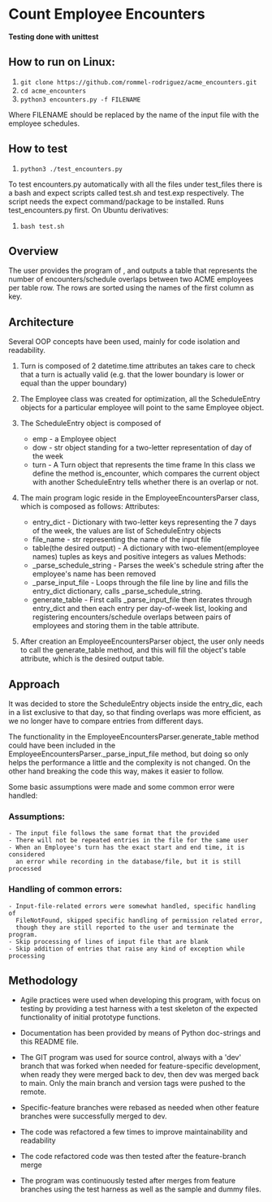 # Count Employee Encounters 

**Testing done with unittest**

## How to run on Linux:
1. `git clone https://github.com/rommel-rodriguez/acme_encounters.git`
2. `cd acme_encounters`
3. `python3 encounters.py -f FILENAME`

Where FILENAME should be replaced by the name of the input file with the 
employee schedules.

## How to test
1. `python3 ./test_encounters.py`

To test encounters.py automatically with all the files under test_files there 
is a bash and expect scripts called test.sh and test.exp respectively. The script
needs the expect command/package to be installed. Runs test_encounters.py first.
On Ubuntu derivatives:

1. `bash test.sh`


## Overview

The user provides the program of , and outputs
a table that represents the number of encounters/schedule overlaps between two
ACME employees per table row. The rows are sorted using the names of the first
column as key.

## Architecture 

Several OOP concepts have been used, mainly for code isolation and readability.

1. Turn is composed of 2 datetime.time attributes an takes care to check
    that a turn is actually valid (e.g. that the lower boundary is lower or equal
    than the upper boundary)

2. The Employee class was created for optimization, all the ScheduleEntry
    objects for a particular employee will point to the same Employee object.

3. The ScheduleEntry object is composed of
    - emp - a Employee object
    - dow - str object standing for a two-letter representation of day of the week 
    - turn - A Turn object that represents the time frame
   In this class we define the method is_encounter, which compares the current
   object with another ScheduleEntry tells whether there is an overlap or not.

4. The  main program logic reside in the EmployeeEncountersParser class, which
    is composed as follows:
    Attributes:
    - entry_dict - Dictionary with two-letter keys representing the 7 days of
        the week, the values are list of ScheduleEntry objects
    - file_name - str representing the name of the input file 
    - table(the desired output) - A dictionary with two-element(employee names)
        tuples as keys and positive integers as values
    Methods:
    - _parse_schedule_string - Parses the week's schedule string after the
    employee's name has been removed
    - _parse_input_file - Loops through the file line by line and fills the 
    entry_dict dictionary, calls _parse_schedule_string.
    - generate_table - First calls  _parse_input_file then iterates through
    entry_dict and then each entry per day-of-week list, looking and registering
    encounters/schedule overlaps between pairs of employees and storing them in
    the table attribute.

5. After creation an EmployeeEncountersParser object, the user only needs to call 
    the generate_table method, and this will fill the object's table attribute,
    which is the desired output table.

## Approach
It was decided to store the ScheduleEntry objects inside the entry_dic, each
in a list exclusive to that day, so that finding overlaps was more efficient,
as we no longer have to compare entries from different days.

The functionality in the EmployeeEncountersParser.generate_table method could
have been included in the EmployeeEncountersParser._parse_input_file method,
but doing so only helps the performance a little and the complexity is not 
changed. On the other hand breaking the code this way, makes it easier to follow.

Some basic assumptions were made and some common error were handled:

### Assumptions:

    - The input file follows the same format that the provided
    - There will not be repeated entries in the file for the same user 
    - When an Employee's turn has the exact start and end time, it is considered
      an error while recording in the database/file, but it is still processed
### Handling of common errors:

    - Input-file-related errors were somewhat handled, specific handling of 
      FileNotFound, skipped specific handling of permission related error,
      though they are still reported to the user and terminate the program. 
    - Skip processing of lines of input file that are blank 
    - Skip addition of entries that raise any kind of exception while processing

## Methodology
- Agile practices were used when developing this program, with focus on testing
by providing a test harness with a test skeleton of the expected functionality of
initial prototype functions.

- Documentation has been provided by means of Python doc-strings and this
README file.

- The GIT program was used for source control, always with a 'dev' branch that was
forked when needed for feature-specific development, when ready they were merged
back to dev, then dev was merged back to main. Only the main branch and version
tags were pushed to the remote.

- Specific-feature branches were rebased as needed when other feature branches
were successfully merged to dev.

- The code was refactored a few times to improve maintainability and readability

- The code refactored code was then tested after the feature-branch merge

- The program was continuously tested after merges from feature branches using
the test harness as well as the sample and dummy files.
